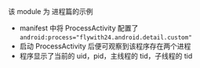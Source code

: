 该 module 为 进程篇的示例
- manifest 中将 ProcessActivity 配置了 `android:process="flywith24.android.detail.custom"`
- 启动 ProcessActivity 后便可观察到该程序存在两个进程
- 程序显示了当前的 uid，pid，主线程的 tid，子线程的 tid
